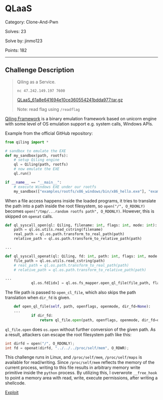 # QLaaS

Category: Clone-And-Pwn

Solves: 23

Solve by: jinmo123

Points: 182

---

## Challenge Description

> Qiling as a Service.
> 
> ```
> nc 47.242.149.197 7600
> ```
> 
> [QLaaS_61a8e641694e10ce360554241bdda977.tar.gz](https://realworldctf-attachment.oss-accelerate.aliyuncs.com/QLaaS_61a8e641694e10ce360554241bdda977.tar.gz)
> 
> Note: read flag using `/readflag`

[Qiling Framework](https://github.com/qilingframework/qiling) is a binary emulation framework
based on unicorn engine with some level of OS emulation support e.g. system calls, Windows APIs.

Example from the official GitHub repository:

```python
from qiling import *

# sandbox to emulate the EXE
def my_sandbox(path, rootfs):
    # setup Qiling engine
    ql = Qiling(path, rootfs)
    # now emulate the EXE
    ql.run()

if __name__ == "__main__":
    # execute Windows EXE under our rootfs
    my_sandbox(["examples/rootfs/x86_windows/bin/x86_hello.exe"], "examples/rootfs/x86_windows")
```

When a file access happens inside the loaded programs, it tries to translate the path into a path inside the root filesystem,
so `open("/", O_RDONLY)` becomes `open("/tmp/...random rootfs path", O_RDONLY)`.
However, this is skipped on `openat` calls.

```python
def ql_syscall_open(ql: Qiling, filename: int, flags: int, mode: int):
    path = ql.os.utils.read_cstring(filename)
    real_path = ql.os.path.transform_to_real_path(path)
    relative_path = ql.os.path.transform_to_relative_path(path)

...

def ql_syscall_openat(ql: Qiling, fd: int, path: int, flags: int, mode: int):
    file_path = ql.os.utils.read_cstring(path)
    # real_path = ql.os.path.transform_to_real_path(path)
    # relative_path = ql.os.path.transform_to_relative_path(path)

...
            ql.os.fd[idx] = ql.os.fs_mapper.open_ql_file(file_path, flags, mode, dir_fd)
```

The file path is passed to `open_cl_file`, which also skips the path translation when `dir_fd` is given.

```python
    def open_ql_file(self, path, openflags, openmode, dir_fd=None):
    ...
            if dir_fd:
                return ql_file.open(path, openflags, openmode, dir_fd=dir_fd)
```

`ql_file.open` does `os.open` without further conversion of the given path. As a result, attackers can escape the
root filesystem path like this:

```c
int dirfd = open("/", O_RDONLY);
int fd = openat(dirfd, "../../../proc/self/mem", O_RDWR);
```

This challenge runs in Linux, and `/proc/self/mem`, `/proc/self/maps` is available for read/writing.
Since `/proc/self/mem` reflects the memory of the current process, writing to this file
results in arbitrary memory write primitive inside the `python` process.
By utilizing this, I overwrote `__free_hook` to point a memory area with read, write, execute permissions,
after writing a shellcode.

[Exploit](./test.c)